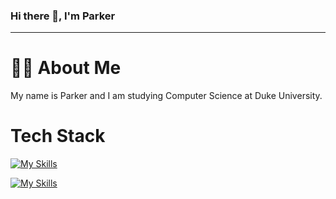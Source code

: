 ### Hi there 👋, I'm Parker

***

# 👨‍💻 About Me
My name is Parker and I am studying Computer Science at Duke University.

###

# Tech Stack
[![My Skills](https://skillicons.dev/icons?i=python,java)](https://skillicons.dev)

[![My Skills](https://skillicons.dev/icons?i=vscode,sklearn,github)](https://skillicons.dev)

<!--
# Stats
[![Anurag's GitHub stats](https://github-readme-stats.vercel.app/api?username=parkerhayashi)](https://github.com/anuraghazra/github-readme-stats)
<!--
**parkerhayashi/parkerhayashi** is a ✨ _special_ ✨ repository because its `README.md` (this file) appears on your GitHub profile.

Here are some ideas to get you started:

- 🔭 I’m currently working on ...
- 🌱 I’m currently learning ...
- 👯 I’m looking to collaborate on ...
- 🤔 I’m looking for help with ...
- 💬 Ask me about ...
- 📫 How to reach me: ...
- 😄 Pronouns: ...
- ⚡ Fun fact: ...
-->
